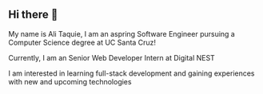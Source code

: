 ## Hi there 👋

My name is Ali Taquie, I am an aspring Software Engineer pursuing a Computer Science degree at UC Santa Cruz!

Currently, I am an Senior Web Developer Intern at Digital NEST

I am interested in learning full-stack development and gaining experiences with new and upcoming technologies 

<!--
**alitaquie/alitaquie** is a ✨ _special_ ✨ repository because its `README.md` (this file) appears on your GitHub profile.

Here are some ideas to get you started:

- 🔭 I’m currently working on ...
- 🌱 I’m currently learning ...
- 👯 I’m looking to collaborate on ...
- 🤔 I’m looking for help with ...
- 💬 Ask me about ...
- 📫 How to reach me: ...
- 😄 Pronouns: ...
- ⚡ Fun fact: ...
-->
